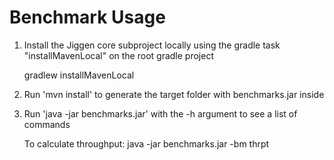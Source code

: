 # Benchmark Usage

1. Install the Jiggen core subproject locally using the gradle task "installMavenLocal" 
on the root gradle project
    
    
    gradlew installMavenLocal 
    
    
2. Run 'mvn install' to generate the target folder with benchmarks.jar inside
3. Run 'java -jar benchmarks.jar' with the -h argument to see a list of commands
    
    
    To calculate throughput:
    java -jar benchmarks.jar -bm thrpt
        